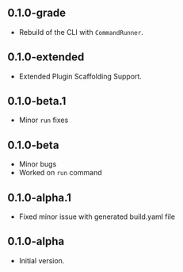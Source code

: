 ## 0.1.0-grade
- Rebuild of the CLI with `CommandRunner`.

## 0.1.0-extended
- Extended Plugin Scaffolding Support.

## 0.1.0-beta.1
- Minor `run` fixes

## 0.1.0-beta
- Minor bugs
- Worked on `run` command

## 0.1.0-alpha.1
- Fixed minor issue with generated build.yaml file

## 0.1.0-alpha

- Initial version.
